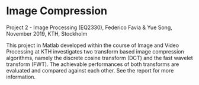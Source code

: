 # Image Compression
 
Project 2 - Image Processing (EQ2330), Federico Favia & Yue Song, November 2019, KTH, Stockholm

This project in Matlab developed within the course of Image and Video Processing at KTH investigates two transform based image compression algorithms, namely the discrete cosine transform (DCT) and the fast wavelet transform (FWT). The achievable performances of both transforms are evaluated and compared against each other. See the report for more information.
